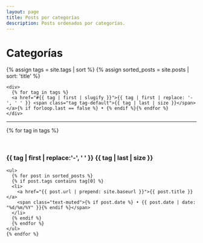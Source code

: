 ```yaml
---
layout: page
title: Posts por categorías
description: Posts ordenados por categorías.
---
```


<div class="card">
  <div class="card-header"><h1>Categorías</h1></div>
  <div class="card-block">
    {% assign tags = site.tags | sort %}
    {% assign sorted_posts = site.posts | sort: 'title' %}

    <div> 
      {% for tag in tags %}
      <a href="#{{ tag | first | slugify }}">{{ tag | first | replace: '-', ' ' }} <span class="tag tag-default">{{ tag | last | size }}</span></a>{% if forloop.last == false %} • {% endif %}{% endfor %}
    </div>
  </div>

  <hr>

  <div class="card-block">
    {% for tag in tags %}
    <p><a name="{{ tag | first | slugify }}"></a>&nbsp;</p>
    <h3 class="archivetitle">
      <span>
        <i class="fa fa-tag" aria-hidden="true"></i>
      </span>
      <span>
        {{ tag | first | replace:'-', ' ' }} 
      </span>
      <span class="tag tag-default">{{ tag | last | size }}</span>
    </h3>

    <ul>
      {% for post in sorted_posts %}
      {% if post.tags contains tag[0] %}
      <li>
        <a href="{{ post.url | prepend: site.baseurl }}">{{ post.title }}</a>
        <span class="text-muted">{% if post.date %} • {{ post.date | date: "%d/%m/%Y" }}{% endif %}</span>
      </li>
      {% endif %}
      {% endfor %}
    </ul>
    {% endfor %}
  </div>
</div>
